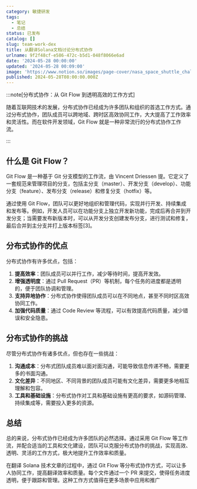 ```yaml
---
category: 敏捷研发
tags:
  - 笔记
  - 总结
status: 已发布
catalog: []
slug: team-work-dex
title: 从翻译Solana文档讨论分布式协作
urlname: 9f2f48cf-e586-472c-b5d1-048f8066e6ad
date: '2024-05-28 00:00:00'
updated: '2024-05-28 00:09:00'
image: 'https://www.notion.so/images/page-cover/nasa_space_shuttle_challenger.jpg'
published: 2024-05-28T08:00:00.000Z
---
```


:::note[分布式协作：从 Git Flow 到透明高效的工作方式]


随着互联网技术的发展，分布式协作已经成为许多团队和组织的首选工作方式。通过分布式协作，团队成员可以跨地域、跨时区高效协同工作，大大提高了工作效率和灵活性。而在软件开发领域，Git Flow 就是一种非常流行的分布式协作工作流。


:::


## 什么是 Git Flow？


Git Flow 是一种基于 Git 分支模型的工作流，由 Vincent Driessen 提。它定义了一套规范来管理项目的分支，包括主分支（master）、开发分支（develop）、功能分支（feature）、发布分支（release）和修复分支（hotfix）等。


通过使用 Git Flow，团队可以更好地组织和管理代码，实现并行开发、持续集成和发布等。例如，开发人员可以在功能分支上独立开发新功能，完成后再合并到开发分支；当需要发布新版本时，可以从开发分支创建发布分支，进行测试和修复，最后合并到主分支并打上版本标签[3]。


## 分布式协作的优点


分布式协作有许多优点，包括：

1. **提高效率**：团队成员可以并行工作，减少等待时间，提高开发效。
2. **增强透明度**：通过 Pull Request（PR）等机制，每个任务的进度都是透明的，便于团队协调和管理。
3. **支持异地协作**：分布式协作使得团队成员可以在不同地点，甚至不同时区高效协同工作。
4. **加强代码质量**：通过 Code Review 等流程，可以有效提高代码质量，减少错误和安全隐患。

## 分布式协作的挑战


尽管分布式协作有诸多优点，但也存在一些挑战：

1. **沟通成本**：分布式团队成员难以面对面沟通，可能导致信息传递不畅，需要更多的书面沟通。
2. **文化差异**：不同地区、不同背景的团队成员可能有文化差异，需要更多地相互理解和包容。
3. **工具和基础设施**：分布式协作对工具和基础设施有更高的要求，如源码管理、持续集成等，需要投入更多的资源。

## 总结


总的来说，分布式协作已经成为许多团队的必然选择。通过采用 Git Flow 等工作流，并配合适当的工具和文化建设，团队可以克服分布式协作的挑战，实现高效、透明、灵活的工作方式，极大地提升工作效率和质量。


在翻译 Solana 技术文章的过程中，通过 Git Flow 等分布式协作方式，可以让多人协同工作，提高翻译效率和质量。每个文件通过一个 PR 来提交，使得任务进度透明，便于跟踪和管理。这种工作方式值得在更多场景中应用和推广

